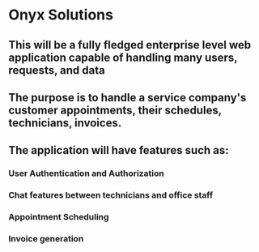 # Onyx Solutions 

## This will be a fully fledged enterprise level web application capable of handling many users, requests, and data
## The purpose is to handle a service company's customer appointments, their schedules, technicians, invoices. 

## The application will have features such as:

### User Authentication and Authorization
### Chat features between technicians and office staff
### Appointment Scheduling
### Invoice generation
